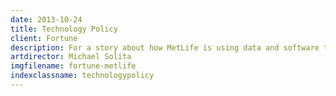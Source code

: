 ```yaml
---
date: 2013-10-24
title: Technology Policy
client: Fortune
description: For a story about how MetLife is using data and software to improve its business and culture.
artdirector: Michael Solita
imgfilename: fortune-metlife
indexclassname: technologypolicy
---
```


<img srcset="/img/fortune-metlife-1x.png 1x, /img/fortune-metlife-2x.png 2x">
